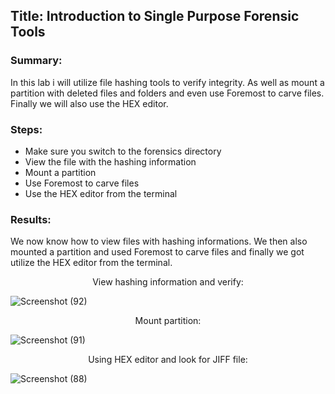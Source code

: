 ## Title: Introduction to Single Purpose Forensic Tools

### Summary: 
In this lab i will utilize file hashing tools to verify integrity. As well as mount a partition with deleted files and folders and even use Foremost to carve files. Finally we will also use the HEX editor.


 ### Steps: 
 - Make sure you switch to the forensics directory
 - View the file with the hashing information 
 - Mount a partition
 - Use Foremost to carve files
 - Use the HEX editor from the terminal

### Results: 
We now know how to view files with hashing informations. We then also mounted a partition and used Foremost to carve files and finally we got utilize the HEX editor from the terminal.

<p align="center">
View hashing information and verify: <br/>

![Screenshot (92)](https://github.com/Darencama/Cybersecurity-Training-Lab-Exercises/assets/134806131/c1640bfc-cff3-4940-9509-7c3fcebb6904)


<p align="center">
Mount partition: <br/>

![Screenshot (91)](https://github.com/Darencama/Cybersecurity-Training-Lab-Exercises/assets/134806131/0b70c4c0-9609-4e09-bdd9-c675ed66d573)

<p align="center">
Using HEX editor and look for JIFF file: <br/>

 ![Screenshot (88)](https://github.com/Darencama/Cybersecurity-Training-Lab-Exercises/assets/134806131/22087e42-45fd-452a-85bf-e1f7a9589653)
